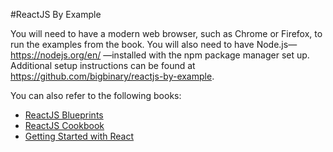 #ReactJS By Example

You will need to have a modern web browser, such as Chrome or Firefox, to run the examples from the book. You will also need to have Node.js—https://nodejs.org/en/ —installed with the npm package manager set up. Additional setup instructions
can be found at https://github.com/bigbinary/reactjs-by-example.

You can also refer to the following books:

* [ReactJS Blueprints](https://www.packtpub.com/web-development/reactjs-blueprints?utm_source=github&utm_medium=related&utm_campaign=9781785886546)
* [ReactJS Cookbook](https://www.packtpub.com/web-development/reactjs-cookbook?utm_source=github&utm_medium=related&utm_campaign=9781783980727)
* [Getting Started with React](https://www.packtpub.com/web-development/getting-started-react?utm_source=github&utm_medium=related&utm_campaign=9781783550579)

